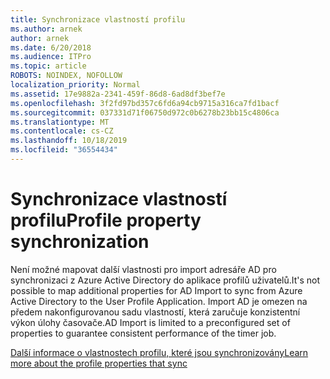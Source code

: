 ```yaml
---
title: Synchronizace vlastností profilu
ms.author: arnek
author: arnek
ms.date: 6/20/2018
ms.audience: ITPro
ms.topic: article
ROBOTS: NOINDEX, NOFOLLOW
localization_priority: Normal
ms.assetid: 17e9882a-2341-459f-86d8-6ad8df3bef7e
ms.openlocfilehash: 3f2fd97bd357c6fd6a94cb9715a316ca7fd1bacf
ms.sourcegitcommit: 037331d71f06750d972c0b6278b23bb15c4806ca
ms.translationtype: MT
ms.contentlocale: cs-CZ
ms.lasthandoff: 10/18/2019
ms.locfileid: "36554434"
---
```

# <a name="profile-property-synchronization"></a><span data-ttu-id="03c67-102">Synchronizace vlastností profilu</span><span class="sxs-lookup"><span data-stu-id="03c67-102">Profile property synchronization</span></span>

<span data-ttu-id="03c67-103">Není možné mapovat další vlastnosti pro import adresáře AD pro synchronizaci z Azure Active Directory do aplikace profilů uživatelů.</span><span class="sxs-lookup"><span data-stu-id="03c67-103">It's not possible to map additional properties for AD Import to sync from Azure Active Directory to the User Profile Application.</span></span> <span data-ttu-id="03c67-104">Import AD je omezen na předem nakonfigurovanou sadu vlastností, která zaručuje konzistentní výkon úlohy časovače.</span><span class="sxs-lookup"><span data-stu-id="03c67-104">AD Import is limited to a preconfigured set of properties to guarantee consistent performance of the timer job.</span></span>
  
[<span data-ttu-id="03c67-105">Další informace o vlastnostech profilu, které jsou synchronizovány</span><span class="sxs-lookup"><span data-stu-id="03c67-105">Learn more about the profile properties that sync</span></span>](https://go.microsoft.com/fwlink/?linkid=875671)
  

